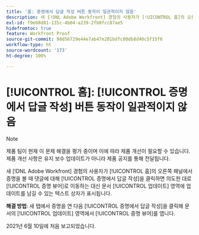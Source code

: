 ```yaml
---
title: '홈: 증명에서 답글 작성 버튼 동작이 일관적이지 않음'
description: 새 [!DNL Adobe Workfront] 경험의 사용자가 [!UICONTROL 홈]의 오른쪽 패널에서 증명을 볼 때 댓글에 대해 [!UICONTROL 증명에서 답글 작성]을 클릭하면 의도한 대로 증명 뷰어로 이동하는 대신 [!UICONTROL 문서 업데이트] 영역에 업데이트를 남길 수 있는 텍스트 상자가 표시됩니다.
exl-id: f9e08d81-135c-4b04-a239-2fb0fcc87ae5
hidefromtoc: true
feature: Workfront Proof
source-git-commit: 98d56729e44e7ab47e201bdfc00db8d40c5f15f6
workflow-type: ht
source-wordcount: '173'
ht-degree: 100%

---
```


# [!UICONTROL 홈]: [!UICONTROL 증명에서 답글 작성] 버튼 동작이 일관적이지 않음

<!--Converted to story-->

>[!NOTE]
>
>제품 팀이 현재 이 문제 해결을 평가 중이며 이에 따라 제품 개선이 필요할 수 있습니다. 제품 개선 사항은 유지 보수 업데이트가 아니라 제품 공지를 통해 전달됩니다.

새 [!DNL Adobe Workfront] 경험의 사용자가 [!UICONTROL 홈]의 오른쪽 패널에서 증명을 볼 때 댓글에 대해 [!UICONTROL 증명에서 답글 작성]을 클릭하면 의도한 대로 [!UICONTROL 증명 뷰어]로 이동하는 대신 문서 [!UICONTROL 업데이트] 영역에 업데이트를 남길 수 있는 텍스트 상자가 표시됩니다.

**해결 방법**: 새 탭에서 증명을 연 다음 [!UICONTROL 증명에서 답글 작성]을 클릭해 문서의 [!UICONTROL 업데이트] 영역에서 [!UICONTROL 증명 뷰어]를 엽니다.

2021년 6월 10일에 처음 보고되었습니다.
